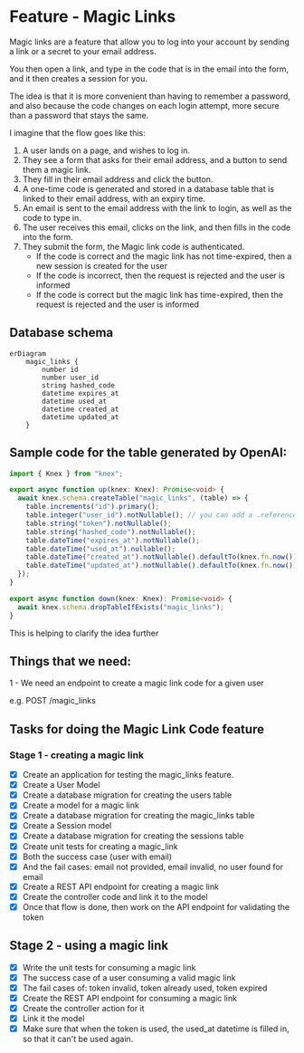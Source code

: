 # Feature - Magic Links

Magic links are a feature that allow you to log into your account by sending
a link or a secret to your email address.

You then open a link, and type in the code that is in the email into 
the form, and it then creates a session for you.

The idea is that it is more convenient than having to remember a password, 
and also because the code changes on each login attempt, more secure than 
a password that stays the same.

I imagine that the flow goes like this:

1. A user lands on a page, and wishes to log in.
2. They see a form that asks for their email address, and a button to send them a magic link.
3. They fill in their email address and click the button.
4. A one-time code is generated and stored in a database table that is linked to their email address, with an expiry time.
5. An email is sent to the email address with the link to login, as well as the code to type in.
6. The user receives this email, clicks on the link, and then fills in the code into the form.
7. They submit the form, the Magic link code is authenticated.
    - If the code is correct and the magic link has not time-expired, then a new session is created for the user
    - If the code is incorrect, then the request is rejected and the user is informed
    - If the code is correct but the magic link has time-expired, then the request is rejected and the user is informed

## Database schema

```mermaid
erDiagram
    magic_links {
        number id
        number user_id
        string hashed_code
        datetime expires_at
        datetime used_at
        datetime created_at
        datetime updated_at
    }
```

## Sample code for the table generated by OpenAI:

```typescript
import { Knex } from "knex";

export async function up(knex: Knex): Promise<void> {
  await knex.schema.createTable("magic_links", (table) => {
    table.increments("id").primary();
    table.integer("user_id").notNullable(); // you can add a .references() if users table exists
    table.string("token").notNullable();
    table.string("hashed_code").notNullable();
    table.dateTime("expires_at").notNullable();
    table.dateTime("used_at").nullable();
    table.dateTime("created_at").notNullable().defaultTo(knex.fn.now());
    table.dateTime("updated_at").notNullable().defaultTo(knex.fn.now());
  });
}

export async function down(knex: Knex): Promise<void> {
  await knex.schema.dropTableIfExists("magic_links");
}
```

This is helping to clarify the idea further

## Things that we need:

1 - We need an endpoint to create a magic link code for a given user

e.g. POST /magic_links

## Tasks for doing the Magic Link Code feature

### Stage 1 - creating a magic link

- [x] Create an application for testing the magic_links feature.
- [x] Create a User Model
- [x] Create a database migration for creating the users table
- [x] Create a model for a magic link
- [x] Create a database migration for creating the magic_links table
- [x] Create a Session model
- [x] Create a database migration for creating the sessions table
- [x] Create unit tests for creating a magic_link
- [x] Both the success case (user with email)
- [x] And the fail cases: email not provided, email invalid, no user found for email
- [x] Create a REST API endpoint for creating a magic link
- [x] Create the controller code and link it to the model
- [x] Once that flow is done, then work on the API endpoint for validating the token

## Stage 2 - using a magic link

- [x] Write the unit tests for consuming a magic link
- [x] The success case of a user consuming a valid magic link
- [x] The fail cases of: token invalid, token already used, token expired
- [x] Create the REST API endpoint for consuming a magic link
- [x] Create the controller action for it
- [x] Link it the model
- [x] Make sure that when the token is used, the used_at datetime is filled in, so that it can't be used again.
